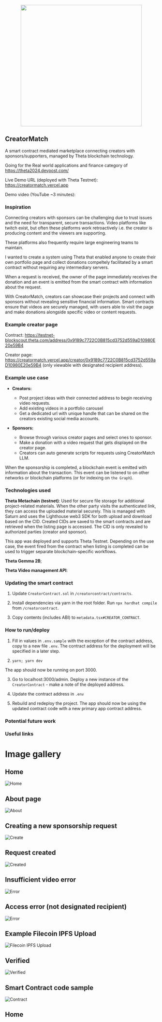 <p align='center'>
    <img src='https://i.ibb.co/yqZzy48/logo.png' width=400 />
</p>

## CreatorMatch

A smart contract mediated marketplace connecting creators with sponsors/supporters, managed by Theta blockchain technology.

Going for the Real world applications and finance category of https://theta2024.devpost.com/

Live Demo URL (deployed with Theta Testnet): https://creatormatch.vercel.app

Demo video (YouTube ~3 minutes):

### Inspiration

Connecting creators with sponsors can be challenging due to trust issues and the need for transparent, secure transactions. Video platforms like twitch exist, but often these platforms work retroactively i.e. the creator is producing content and the viewers are supporting.

These platforms also frequently require large engineering teams to maintain.

I wanted to create a system using Theta that enabled anyone to create their own portfolio page and collect donations compeltely facilitated by a smart contract without requiring any intermediary servers.

When a request is received, the owner of the page immediately receives the donation and an event is emitted from the smart contract with information about the request.

With CreatorMatch, creators can showcase their projects and connect with sponsors without revealing sensitive financial information. Smart contracts ensure that videos are securely managed, with users able to visit the page and make donations alongside specific video or content requests.

### Example creator page

Contract: https://testnet-blockscout.theta.com/address/0x9189c7722C0B815cd3752d559aD10980E20e59B4

Creator page: https://creatormatch.vercel.app/creator/0x9189c7722C0B815cd3752d559aD10980E20e59B4 (only viewable with designated recipient address).

### Example use case

* **Creators:**
    * Post project ideas with their connected address to begin receiving video requests.
    * Add existing videos in a portfolio carousel
    * Get a dedicated url with unique handle that can be shared on the creators existing social media accounts.

* **Sponsors:**
    * Browse through various creator pages and select ones to sponsor.
    * Make a donation with a video request that gets displayed on the creator page.
    * Creators can auto generate scripts for requests using CreatorMatch LLM.

When the sponsorship is completed, a blockchain event is emitted with information about the transaction. This event can be listened to on other networks or blockchain platforms (or for indexing on `the Graph`).

### Technologies used

**Theta Metachain (testnet)**: Used for secure file storage for additional project-related materials. When the other party visits the authenticated link, they can access the uploaded material securely. This is managed with Saturn and uses the Lighthouse web3 SDK for both upload and download based on the CID. Created CIDs are saved to the smart contracts and are retrieved when the listing page is accessed. The CID is only revealed to authorized parties (creator and sponsor).

<!-- <a href="https://gateway.lighthouse.storage/ipfs/QmeSUzMZSmUnj56WkriWwHjWqtJyarFX41EkPdscrQusuy">Example uploaded document</a> -->

This app was deployed and supports Theta Testnet. Depending on the use case, the event fired from the contract when listing is completed can be used to trigger separate blockchain-specific workflows.

**Theta Gemma 2B**;

**Theta Video management API**:

### Updating the smart contract

1. Update `CreatorContract.sol` in `/creatorcontract/contracts`.

2. Install dependencies via yarn in the root folder. Run `npx hardhat compile` from `/creatorcontract`.

3. Copy contents (includes ABI) to `metadata.tsx#CREATOR_CONTRACT`.

### How to run/deploy

1. Fill in values in `.env.sample` with the exception of the contract address, copy to a new file `.env`. The contract address for the deployment will be specified in a later step.

2. `yarn; yarn dev`

The app should now be running on port 3000.

3.  Go to localhost:3000/admin. Deploy a new instance of the `CreatorContract` - make a note of the deployed address.

4. Update the contract address in `.env`

5. Rebuild and redeploy the project. The app should now be using the updated contract code with a new primary app contract address.

### Potential future work

### Useful links

# Image gallery

## Home

![Home](./img/home.png)

## About page

![About](./img/about.png)

## Creating a new sponsorship request

![Create](./img/create.png)

## Request created

![Created](./img/created.png)

## Insufficient video error

![Error](./img/error.png)

## Access error (not designated recipient)

![Error](./img/access.png)

## Example Filecoin IPFS Upload

![Filecoin IPFS Upload](./img/filecoin_ipfs_upload.png)

## Verified

![Verified](./img/verified.png)

## Smart Contract code sample

![Contract](./img/contract.png)
## Home
